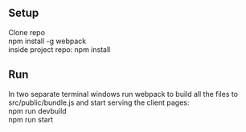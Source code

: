 <h2> Setup </h2>
Clone repo<br>
npm install -g webpack<br>
inside project repo: npm install<br>

<h2> Run </h2>
In two separate terminal windows run webpack to build all the files to src/public/bundle.js and start serving the client pages:<br>
npm run devbuild<br>
npm run start<br>
